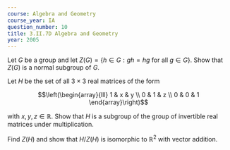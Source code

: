 ```yaml
---
course: Algebra and Geometry
course_year: IA
question_number: 10
title: 3.II.7D Algebra and Geometry
year: 2005
---
```



Let $G$ be a group and let $Z(G)=\{h \in G: g h=h g$ for all $g \in G\}$. Show that $Z(G)$ is a normal subgroup of $G .$

Let $H$ be the set of all $3 \times 3$ real matrices of the form

$$\left(\begin{array}{lll}
1 & x & y \\
0 & 1 & z \\
0 & 0 & 1
\end{array}\right)$$

with $x, y, z \in \mathbb{R}$. Show that $H$ is a subgroup of the group of invertible real matrices under multiplication.

Find $Z(H)$ and show that $H / Z(H)$ is isomorphic to $\mathbb{R}^{2}$ with vector addition.